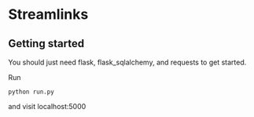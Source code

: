# Streamlinks

## Getting started

You should just need flask, flask_sqlalchemy, and requests to get started.

Run
```
python run.py
```
and visit localhost:5000
